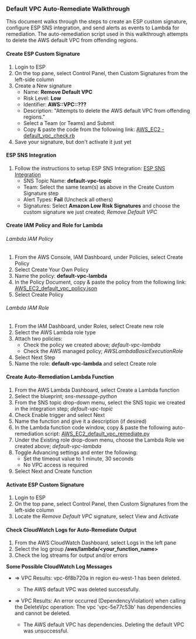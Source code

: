 ### Default VPC Auto-Remediate Walkthrough

This document walks through the steps to create an ESP custom signature, configure ESP SNS integration, and send alerts as events to Lambda for remediation.  The auto-remediation script used in this walkthrough attempts to delete the AWS default VPC from offending regions.


#### Create ESP Custom Signature

1. Login to ESP
2. On the top pane, select Control Panel, then Custom Signatures from the left-side column
3. Create a New signature
    * Name: **Remove Default VPC**
    * Risk Level: **Low**
    * Identifier: **AWS::VPC::???**
    * Description: "Attempts to delete the AWS default VPC from offending regions."
    * Select a Team (or Teams) and Submit
    * Copy & paste the code from the following link: [AWS_EC2 - default_vpc_check.rb](https://github.com/EvidentSecurity/custom_signatures/blob/master/AWS_EC2%20-%20default_vpc_check.rb)
4. Save your signature, but don't activate it just yet


#### ESP SNS Integration

1. Follow the instructions to setup ESP SNS Integration: [ESP SNS Integration](https://esp.evident.io/control_panel/integrations/amazon_sns/new)
    * SNS Topic Name: **default-vpc-topic**
    * Team: Select the same team(s) as above in the Create Custom Signature step
    * Alert Types: **Fail** (Uncheck all others)
    * Signatures: Select **Amazon Low Risk Signatures** and choose the custom signature we just created; *Remove Default VPC*


#### Create IAM Policy and Role for Lambda

###### Lambda IAM Policy

1. From the AWS Console, IAM Dashboard, under Policies, select Create Policy
2. Select Create Your Own Policy
3. Name the policy: **default-vpc-lambda**
4. In the Policy Document, copy & paste the policy from the following link: [AWS_EC2_default_vpc_policy.json](https://github.com/EvidentSecurity/automation/blob/master/autoremediate/aws/policies/AWS_EC2_default_vpc_policy.json)
5. Select Create Policy

###### Lambda IAM Role

1. From the IAM Dashboard, under Roles, select Create new role
2. Select the AWS Lambda role type 
3. Attach two policies:
    * Check the policy we created above; *default-vpc-lambda*
    * Check the AWS managed policy; *AWSLambdaBasicExecutionRole*
4. Select Next Step 
5. Name the role: **default-vpc-lambda** and select Create role


#### Create Auto-Remediation Lambda Function

1. From the AWS Lambda Dashboard, select Create a Lambda function
2. Select the blueprint; *sns-message-python*
3. From the SNS topic drop-down menu, select the SNS topic we created in the integration step; *default-vpc-topic*
4. Check Enable trigger and select Next
5. Name the function and give it a description (if desired)
6. In the Lambda function code window, copy & paste the following auto-remediation script: [AWS_EC2_default_vpc_remediate.py](https://github.com/EvidentSecurity/automation/blob/master/autoremediate/aws/lambda/AWS_EC2_default_vpc_remediate.py)
7. Under the Existing role drop-down menu, choose the Lambda Role we created above; *default-vpc-lambda*
8. Toggle Advancing settings and enter the following:
    * Set the timeout value to 1 minute, 30 seconds
    * No VPC access is required
9. Select Next and Create function


#### Activate ESP Custom Signature

1. Login to ESP
2. On the top pane, select Control Panel, then Custom Signatures from the left-side column
3. Locate the *Remove Default VPC* signature, select View and Activate


#### Check CloudWatch Logs for Auto-Remediate Output

1. From the AWS CloudWatch Dashboard, select Logs in the left pane
2. Select the log group **/aws/lambda/<your_function_name>**
3. Check the log streams for output and/or errors


**Some Possible CloudWatch Log Messages**

* => VPC Results: vpc-6f8b720a in region eu-west-1 has been deleted.
    * The AWS default VPC was deleted successfully.

* => VPC Results: An error occurred (DependencyViolation) when calling the DeleteVpc operation: The vpc 'vpc-5e77c53b' has dependencies and cannot be deleted.
    * The AWS default VPC has dependencies.  Deleting the default VPC was unsuccessful. 
